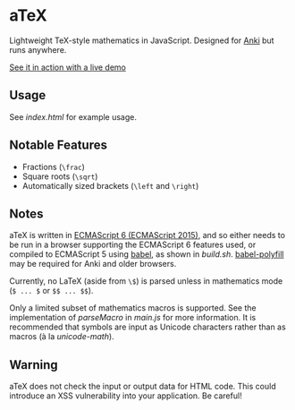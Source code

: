 # aTeX
Lightweight TeX-style mathematics in JavaScript. Designed for [Anki](http://ankisrs.net/) but runs anywhere.

[See it in action with a live demo](https://runassudo.github.io/aTeX/)

## Usage
See *index.html* for example usage.

## Notable Features
* Fractions (`\frac`)
* Square roots (`\sqrt`)
* Automatically sized brackets (`\left` and `\right`)

## Notes
aTeX is written in [ECMAScript 6 (ECMAScript 2015)](www.ecma-international.org/ecma-262/6.0/), and so either needs to be run in a browser supporting the ECMAScript 6 features used, or compiled to ECMAScript 5 using [babel](https://babeljs.io/), as shown in *build.sh*. [babel-polyfill](https://babeljs.io/docs/usage/polyfill/) may be required for Anki and older browsers.

Currently, no LaTeX (aside from `\$`) is parsed unless in mathematics mode (`$ ... $` or `$$ ... $$`).

Only a limited subset of mathematics macros is supported. See the implementation of *parseMacro* in *main.js* for more information. It is recommended that symbols are input as Unicode characters rather than as macros (à la *unicode-math*).

## Warning
aTeX does not check the input or output data for HTML code. This could introduce an XSS vulnerability into your application. Be careful!
